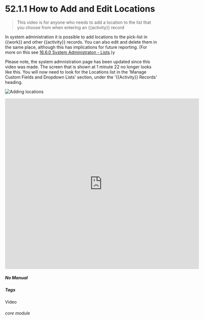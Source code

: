 # 52.1.1 How to Add and Edit Locations

> This video is for anyone who needs to add a location to the list that you choose from when entering an {{activity}} record



In system administration it is possible to add locations to the pick-list in {{work}} and other {{activity}} records. You can also edit and delete them in the same place, although this has implications for future reporting. (For more on this see [16.6.0 System Administraton - Lists](/help/index/p/16.6.0).)y

Please note, the system admnistration page has been updated since this video was made. The screen that is shown at 1 minute 22 no longer looks like this. You will now need to look for the Locations list in the 'Manage Custom Fields and Dropdown Lists' section, under the '{{Activity}} Records' heading.

![Adding locations](52.1.1a.png) 

<iframe title="How to Add and Edit Locations" width="640" height="564" src="https://player.vimeo.com/video/289258868" data-video-display="home" frameborder="0" allowFullScreen mozallowfullscreen webkitAllowFullScreen></iframe>


##### No Manual

##### Tags
Video

###### core module

